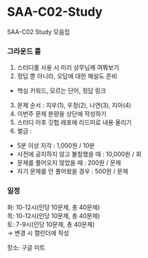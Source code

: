 # SAA-C02-Study
SAA-C02 Study 모음집

### 그라운드 룰
1. 스터디룸 사용 시 미리 상무님께 여쭤보기
2. 정답 뿐 아니라, 오답에 대한 해설도 준비
- 핵심 키워드, 모르는 단어, 정답 링크
3. 문제 순서 : 지우(1), 우정(2), 나연(3), 지아(4)
4. 이번주 문제 분량을 상단에 작성하기
5. 스터디 이후 깃헙 레포에 리드미로 내용 올리기
6. 벌금 : 
  - 5분 이상 지각 : 1,000원 / 10분
  - 사전에 공지하지 않고 불참했을 때 : 10,000원 / 회
  - 문제를 풀어오지 않았을 때 : 200원 / 문제
  - 자기 문제를 안 풀어왔을 경우 : 500원 / 문제

### 일정
화: 10-12시(인당 10문제, 총 40문제)  
목: 10-12시(인당 10문제, 총 40문제)  
토: 7-9시(인당 10문제, 총 40문제)  
→ 변경 시 캘린더에 작성

장소: 구글 미트

